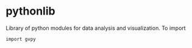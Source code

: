 pythonlib
=========

Library of python modules for data analysis and visualization. To import
```
import gvpy
```
